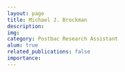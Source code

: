 ```yaml
---
layout: page
title: Michael J. Brockman
description: 
img: 
category: Postbac Research Assistant
alum: true
related_publications: false
importance:
---
```



